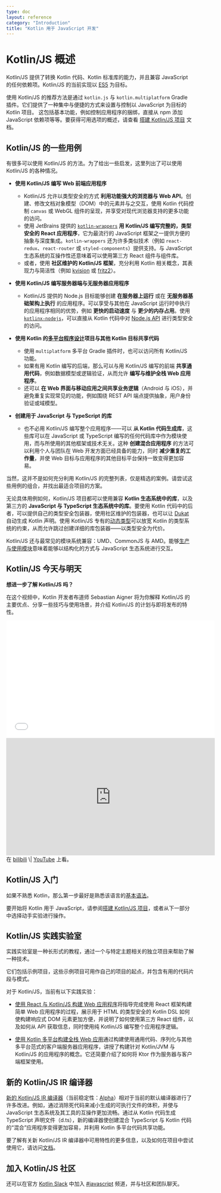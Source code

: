 ```yaml
---
type: doc
layout: reference
category: "Introduction"
title: "Kotlin 用于 JavaScript 开发"
---
```


# Kotlin/JS 概述

Kotlin/JS 提供了转换 Kotlin 代码、Kotlin 标准库的能力，并且兼容 JavaScript 的任何依赖项。Kotlin/JS 的当前实现以 [ES5](https://www.ecma-international.org/ecma-262/5.1/) 为目标。

使用 Kotlin/JS 的推荐方法是通过 `kotlin.js` 与 `kotlin.multiplatform` Gradle 插件。它们提供了一种集中与便捷的方式来设置与控制以 JavaScript 为目标的 Kotlin 项目。
这包括基本功能，例如控制应用程序的捆绑，直接从 npm 添加 JavaScript 依赖项等等。要获得可用选项的概述，请查看 [搭建 Kotlin/JS 项目](js-project-setup.html) 文档。

## Kotlin/JS 的一些用例

有很多可以使用 Kotlin/JS 的方法。为了给出一些启发，这里列出了可以使用 Kotlin/JS 的各种情况。

* **使用 Kotlin/JS 编写 Web 前端应用程序**
    * Kotlin/JS 允许以类型安全的方式 **利用功能强大的浏览器与 Web API**。创建、修改文档对象模型（DOM）中的元素并与之交互，使用 Kotlin 代码控制 `canvas` 或 WebGL 组件的呈现，并享受对现代浏览器支持的更多功能的访问。
    * 使用 JetBrains 提供的 [`kotlin-wrappers`](https://github.com/JetBrains/kotlin-wrappers) **用 Kotlin/JS 编写完整的，类型安全的 React 应用程序**，它为最流行的 JavaScript 框架之一提供方便的抽象与深度集成。`kotlin-wrappers` 还为许多类似技术（例如 `react-redux`、`react-router` 或 `styled-components`）提供支持。与 JavaScript 生态系统的互操作性还意味着可以使用第三方 React 组件与组件库。
    * 或者，使用 **社区维护的 Kotlin/JS 框架**，充分利用 Kotlin 相关概念，其表现力与简洁性（例如 [kvision](https://github.com/rjaros/kvision) 或 [fritz2](https://www.fritz2.dev/)）。

* **使用 Kotlin/JS 编写服务器端与无服务器应用程序**
    * Kotlin/JS 提供的 Node.js 目标能够创建 **在服务器上运行** 或在 **无服务器基础架构上执行** 的应用程序。可以享受与其他在 JavaScript 运行时中执行的应用程序相同的优势，例如 **更快的启动速度** 与 **更少的内存占用**。使用 [`kotlinx-nodejs`](https://github.com/Kotlin/kotlinx-nodejs)，可以直接从 Kotlin 代码中对 [Node.js API](https://nodejs.org/docs/latest/api/) 进行类型安全的访问。

*  **使用 Kotlin 的[多平台程序设计](multiplatform.html)项目与其他 Kotlin 目标共享代码**
    * 使用 `multiplatform` 多平台 Gradle 插件时，也可以访问所有 Kotlin/JS 功能。
    * 如果有用 Kotlin 编写的后端，那么可以与用 Kotlin/JS 编写的前端 **共享通用代码**，例如数据模型或逻辑验证，从而允许 **编写与维护全栈 Web 应用程序**。
    * 还可以 **在 Web 界面与移动应用之间共享业务逻辑**（Android 与 iOS），并避免重复实现常见的功能，例如围绕 REST API 端点提供抽象，用户身份验证或域模型。
    
* **创建用于 JavaScript 与 TypeScript 的库**
    * 也不必用 Kotlin/JS 编写整个应用程序——可以 **从 Kotlin 代码生成库**，这些库可以在 JavaScript 或 TypeScript 编写的任何代码库中作为模块使用，而与所使用的其他框架或技术无关。这种 **创建混合应用程序** 的方法可以利用个人与团队在 Web 开发方面已经具备的能力，同时 **减少重复的工作量**，并使 Web 目标与应用程序的其他目标平台保持一致变得更加容易。
    
当然，这并不是如何充分利用 Kotlin/JS 的完整列表，仅是精选的案例。请尝试这些用例的组合，并找出最适合项目的方案。

无论具体用例如何，Kotlin/JS 项目都可以使用兼容 **Kotlin 生态系统中的库**，以及第三方的 **JavaScript 与 TypeScript 生态系统中的库**。要使用 Kotlin 代码中的后者，可以提供自己的类型安全包装器，使用社区维护的包装器，也可以让 [Dukat](js-external-declarations-with-dukat.html) 自动生成 Kotlin 声明。使用 Kotlin/JS 专有的[动态类型](dynamic-type.html)可以放宽 Kotlin 的类型系统的约束，从而允许跳过创建详细的库包装器——以类型安全为代价。

Kotlin/JS 还与最常见的模块系统兼容：UMD、CommonJS 与 AMD。能够[生产与使用模块](/docs/tutorials/javascript/working-with-modules/working-with-modules.html)意味着能够以结构化的方式与 JavaScript 生态系统进行交互。

## Kotlin/JS 今天与明天

**想进一步了解 Kotlin/JS 吗？**

在这个视频中，Kotlin 开发者布道师 Sebastian Aigner 将为你解释 Kotlin/JS 的主要优点、分享一些技巧与使用场景，并介绍 Kotlin/JS 的计划与即将发布的特性。
<iframe width="560" height="315" src="//player.bilibili.com/player.html?aid=926746622&bvid=BV1FT4y1L77i&cid=223227283&page=1" scrolling="no" border="0" frameborder="no" framespacing="0" allowfullscreen="true"></iframe><br />
<iframe width="560" height="315" src="https://www.youtube.com/embed/fZUL8_kgHXg" frameborder="0" allow="accelerometer; autoplay; encrypted-media; gyroscope; picture-in-picture" allowfullscreen></iframe><br />
在 <a target="_blank" href="https://www.bilibili.com/video/BV1FT4y1L77i/">bilibili</a> \| <a target="_blank" href="https://youtu.be/fZUL8_kgHXg">YouTube</a> 上看。

## Kotlin/JS 入门

如果不熟悉 Kotlin，那么第一步最好是熟悉该语言的[基本语法](basic-syntax.html)。

要开始将 Kotlin 用于 JavaScript，请参阅[搭建 Kotlin/JS 项目](/docs/reference/js-project-setup.html)，或者从下一部分中选择动手实验进行操作。

## Kotlin/JS 实践实验室

实践实验室是一种长形式的教程，通过一个与特定主题相关的独立项目来帮助了解一种技术。

它们包括示例项目，这些示例项目可用作自己的项目的起点，并包含有用的代码片段与模式。

对于 Kotlin/JS，当前有以下实践实验：

* [使用 React 与 Kotlin/JS 构建 Web 应用程序](https://play.kotlinlang.org/hands-on/Building%20Web%20Applications%20with%20React%20and%20Kotlin%20JS/01_Introduction)将指导完成使用 React 框架构建简单 Web 应用程序的过程，展示用于 HTML 的类型安全的 Kotlin DSL 如何使构建响应式 DOM 元素更加方便，并说明了如何使用第三方 React 组件，以及如何从 API 获取信息，同时使用纯 Kotlin/JS 编写整个应用程序逻辑。

* [使用 Kotlin 多平台构建全栈 Web 应用](https://play.kotlinlang.org/hands-on/Full%20Stack%20Web%20App%20with%20Kotlin%20Multiplatform/01_Introduction)通过构建使用通用代码、序列化与其他多平台范式的客户端服务器应用程序，讲授了构建针对 Kotlin/JVM 与 Kotlin/JS 的应用程序的概念。它还简要介绍了如何将 Ktor 作为服务器与客户端框架使用。

## 新的 Kotlin/JS IR 编译器

[新的 Kotlin/JS IR 编译器](/docs/reference/js-ir-compiler.html)（当前稳定性：[Alpha](/docs/reference/evolution/components-stability.html)）相对于当前的默认编译器进行了许多改进。例如，通过消除死代码来减小生成的可执行文件的体积，并使与 JavaScript 生态系统及其工具的互操作更加流畅。通过从 Kotlin 代码生成 TypeScript 声明文件（d.ts），新的编译器使创建混合 TypeScript 与 Kotlin 代码的“混合”应用程序变得更加容易，并利用 Kotlin 多平台代码共享功能。

要了解有关新 Kotlin/JS IR 编译器中可用特性的更多信息，以及如何在项目中尝试使用它，请访问[文档](/docs/reference/js-ir-compiler.html)。

## 加入 Kotlin/JS 社区
还可以在官方 [Kotlin Slack](https://surveys.jetbrains.com/s3/kotlin-slack-sign-up) 中加入 [#javascript](https://kotlinlang.slack.com/archives/C0B8L3U69) 频道，并与社区和团队聊天。
